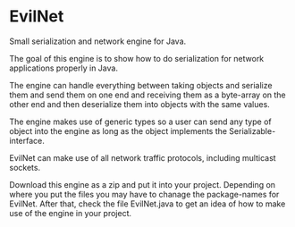 # EvilNet
Small serialization and network engine for Java. 

The goal of this engine is to show how to do serialization for network applications properly in Java.

The engine can handle everything between taking objects and serialize them and send them on one end and
receiving them as a byte-array on the other end and then deserialize them into objects with the same values. 

The engine makes use of generic types so a user can send any type of object into the engine as long as the 
object implements the Serializable-interface. 

EvilNet can make use of all network traffic protocols, including multicast sockets. 

Download this engine as a zip and put it into your project. Depending on where you put the files you may have 
to chanage the package-names for EvilNet. After that, check the file EvilNet.java to get an idea of how to 
make use of the engine in your project.
